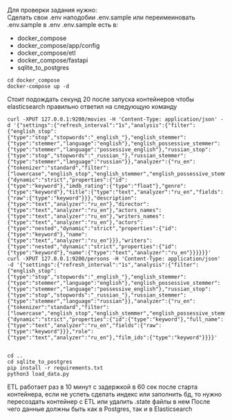 Для проверки задания нужно:\
Сделать свои .env наподобии .env.sample или переимеиновать .env.sample в .env
.env.sample есть в:
- docker_compose
- docker_compose/app/config
- docker_compose/etl
- docker_compose/fastapi
- sqlite_to_postgres
````
cd docker_compose
docker-compose up -d
````
<!-- Лично у меня curl без minified json не выполнялся, смотрится так себе конечно -->
Стоит подождать секунд 20 после запуска контейнеров чтобы elasticsearch правильно ответил на следующую команду
````
curl -XPUT 127.0.0.1:9200/movies -H 'Content-Type: application/json' -d '{"settings":{"refresh_interval":"1s","analysis":{"filter":{"english_stop":{"type":"stop","stopwords":"_english_"},"english_stemmer":{"type":"stemmer","language":"english"},"english_possessive_stemmer":{"type":"stemmer","language":"possessive_english"},"russian_stop":{"type":"stop","stopwords":"_russian_"},"russian_stemmer":{"type":"stemmer","language":"russian"}},"analyzer":{"ru_en":{"tokenizer":"standard","filter":["lowercase","english_stop","english_stemmer","english_possessive_stemmer","russian_stop","russian_stemmer"]}}}},"mappings":{"dynamic":"strict","properties":{"id":{"type":"keyword"},"imdb_rating":{"type":"float"},"genre":{"type":"keyword"},"title":{"type":"text","analyzer":"ru_en","fields":{"raw":{"type":"keyword"}}},"description":{"type":"text","analyzer":"ru_en"},"director":{"type":"text","analyzer":"ru_en"},"actors_names":{"type":"text","analyzer":"ru_en"},"writers_names":{"type":"text","analyzer":"ru_en"},"actors":{"type":"nested","dynamic":"strict","properties":{"id":{"type":"keyword"},"name":{"type":"text","analyzer":"ru_en"}}},"writers":{"type":"nested","dynamic":"strict","properties":{"id":{"type":"keyword"},"name":{"type":"text","analyzer":"ru_en"}}}}}}'
curl -XPUT 127.0.0.1:9200/persons -H 'Content-Type: application/json' -d '{"settings":{"refresh_interval":"1s","analysis":{"filter":{"english_stop":{"type":"stop","stopwords":"_english_"},"english_stemmer":{"type":"stemmer","language":"english"},"english_possessive_stemmer":{"type":"stemmer","language":"possessive_english"},"russian_stop":{"type":"stop","stopwords":"_russian_"},"russian_stemmer":{"type":"stemmer","language":"russian"}},"analyzer":{"ru_en":{"tokenizer":"standard","filter":["lowercase","english_stop","english_stemmer","english_possessive_stemmer","russian_stop","russian_stemmer"]}}}},"mappings":{"dynamic":"strict","properties":{"id":{"type":"keyword"},"full_name":{"type":"text","analyzer":"ru_en","fields":{"raw":{"type":"keyword"}}},"role":{"type":"text","analyzer":"ru_en"},"film_ids":{"type":"keyword"}}}}'
 
````
````
cd ..
cd sqlite_to_postgres
pip install -r requirements.txt
python3 load_data.py
````
ETL работает раз в 10 минут с задержкой в 60 сек после старта контейнера, если не успеть сделать индекс или заполнить бд, то нужно пересоздать контейнер с ETL или удалить .state файлы в нем
После чего данные должны быть как в Postgres, так и в Elasticsearch